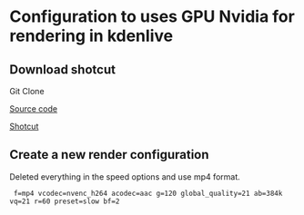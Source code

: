 # Configuration to uses GPU Nvidia for rendering in kdenlive

## Download shotcut

Git Clone 

[Source code](https://github.com/mltframework/shotcut/)

[Shotcut](https://www.shotcut.org/download/)

## Create a new render configuration

Deleted everything in the speed options and use mp4 format.

`
f=mp4 vcodec=nvenc_h264 acodec=aac g=120 global_quality=21 ab=384k vq=21 r=60 preset=slow bf=2`

